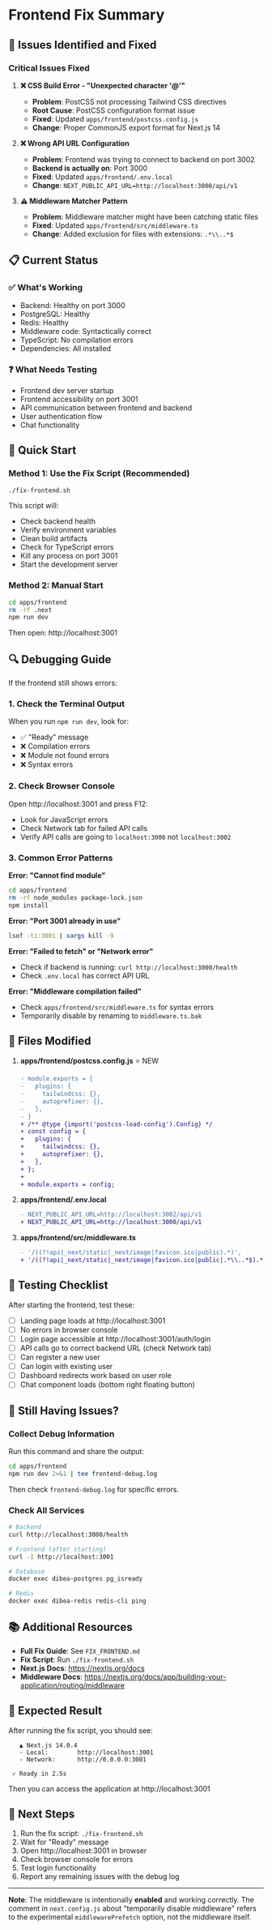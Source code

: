 # Frontend Fix Summary

## 🎯 Issues Identified and Fixed

### Critical Issues Fixed

1. **❌ CSS Build Error - "Unexpected character '@'"**
   - **Problem**: PostCSS not processing Tailwind CSS directives
   - **Root Cause**: PostCSS configuration format issue
   - **Fixed**: Updated `apps/frontend/postcss.config.js`
   - **Change**: Proper CommonJS export format for Next.js 14

2. **❌ Wrong API URL Configuration**
   - **Problem**: Frontend was trying to connect to backend on port 3002
   - **Backend is actually on**: Port 3000
   - **Fixed**: Updated `apps/frontend/.env.local`
   - **Change**: `NEXT_PUBLIC_API_URL=http://localhost:3000/api/v1`

3. **⚠️ Middleware Matcher Pattern**
   - **Problem**: Middleware matcher might have been catching static files
   - **Fixed**: Updated `apps/frontend/src/middleware.ts`
   - **Change**: Added exclusion for files with extensions: `.*\\..*$`

## 📋 Current Status

### ✅ What's Working
- Backend: Healthy on port 3000
- PostgreSQL: Healthy
- Redis: Healthy
- Middleware code: Syntactically correct
- TypeScript: No compilation errors
- Dependencies: All installed

### ❓ What Needs Testing
- Frontend dev server startup
- Frontend accessibility on port 3001
- API communication between frontend and backend
- User authentication flow
- Chat functionality

## 🚀 Quick Start

### Method 1: Use the Fix Script (Recommended)
```bash
./fix-frontend.sh
```

This script will:
- Check backend health
- Verify environment variables
- Clean build artifacts
- Check for TypeScript errors
- Kill any process on port 3001
- Start the development server

### Method 2: Manual Start
```bash
cd apps/frontend
rm -rf .next
npm run dev
```

Then open: http://localhost:3001

## 🔍 Debugging Guide

If the frontend still shows errors:

### 1. Check the Terminal Output
When you run `npm run dev`, look for:
- ✅ "Ready" message
- ❌ Compilation errors
- ❌ Module not found errors
- ❌ Syntax errors

### 2. Check Browser Console
Open http://localhost:3001 and press F12:
- Look for JavaScript errors
- Check Network tab for failed API calls
- Verify API calls are going to `localhost:3000` not `localhost:3002`

### 3. Common Error Patterns

**Error: "Cannot find module"**
```bash
cd apps/frontend
rm -rf node_modules package-lock.json
npm install
```

**Error: "Port 3001 already in use"**
```bash
lsof -ti:3001 | xargs kill -9
```

**Error: "Failed to fetch" or "Network error"**
- Check if backend is running: `curl http://localhost:3000/health`
- Check `.env.local` has correct API URL

**Error: "Middleware compilation failed"**
- Check `apps/frontend/src/middleware.ts` for syntax errors
- Temporarily disable by renaming to `middleware.ts.bak`

## 📁 Files Modified

1. **apps/frontend/postcss.config.js** ⭐ NEW
   ```diff
   - module.exports = {
   -   plugins: {
   -     tailwindcss: {},
   -     autoprefixer: {},
   -   },
   - }
   + /** @type {import('postcss-load-config').Config} */
   + const config = {
   +   plugins: {
   +     tailwindcss: {},
   +     autoprefixer: {},
   +   },
   + };
   +
   + module.exports = config;
   ```

2. **apps/frontend/.env.local**
   ```diff
   - NEXT_PUBLIC_API_URL=http://localhost:3002/api/v1
   + NEXT_PUBLIC_API_URL=http://localhost:3000/api/v1
   ```

3. **apps/frontend/src/middleware.ts**
   ```diff
   - '/((?!api|_next/static|_next/image|favicon.ico|public).*)',
   + '/((?!api|_next/static|_next/image|favicon.ico|public|.*\\..*$).*)',
   ```

## 🧪 Testing Checklist

After starting the frontend, test these:

- [ ] Landing page loads at http://localhost:3001
- [ ] No errors in browser console
- [ ] Login page accessible at http://localhost:3001/auth/login
- [ ] API calls go to correct backend URL (check Network tab)
- [ ] Can register a new user
- [ ] Can login with existing user
- [ ] Dashboard redirects work based on user role
- [ ] Chat component loads (bottom right floating button)

## 🐛 Still Having Issues?

### Collect Debug Information

Run this command and share the output:
```bash
cd apps/frontend
npm run dev 2>&1 | tee frontend-debug.log
```

Then check `frontend-debug.log` for specific errors.

### Check All Services
```bash
# Backend
curl http://localhost:3000/health

# Frontend (after starting)
curl -I http://localhost:3001

# Database
docker exec dibea-postgres pg_isready

# Redis
docker exec dibea-redis redis-cli ping
```

## 📚 Additional Resources

- **Full Fix Guide**: See `FIX_FRONTEND.md`
- **Fix Script**: Run `./fix-frontend.sh`
- **Next.js Docs**: https://nextjs.org/docs
- **Middleware Docs**: https://nextjs.org/docs/app/building-your-application/routing/middleware

## 🎉 Expected Result

After running the fix script, you should see:

```
   ▲ Next.js 14.0.4
   - Local:        http://localhost:3001
   - Network:      http://0.0.0.0:3001

 ✓ Ready in 2.5s
```

Then you can access the application at http://localhost:3001

## 🔄 Next Steps

1. Run the fix script: `./fix-frontend.sh`
2. Wait for "Ready" message
3. Open http://localhost:3001 in browser
4. Check browser console for errors
5. Test login functionality
6. Report any remaining issues with the debug log

---

**Note**: The middleware is intentionally **enabled** and working correctly. The comment in `next.config.js` about "temporarily disable middleware" refers to the experimental `middlewarePrefetch` option, not the middleware itself.

